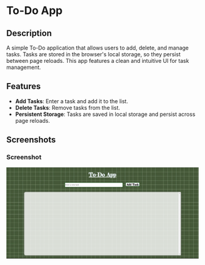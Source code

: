# To-Do App

## Description

A simple To-Do application that allows users to add, delete, and manage tasks. Tasks are stored in the browser's local storage, so they persist between page reloads. This app features a clean and intuitive UI for task management.

## Features

- **Add Tasks**: Enter a task and add it to the list.
- **Delete Tasks**: Remove tasks from the list.
- **Persistent Storage**: Tasks are saved in local storage and persist across page reloads.

## Screenshots

### Screenshot
![ScreenShot](./output-SS.png)
